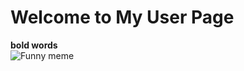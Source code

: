# Welcome to My User Page <br/>
**bold words**  <br/>
![Funny meme](https://i.pinimg.com/originals/2b/73/6a/2b736a45f214c26ac136deda6bc04b82.jpg)